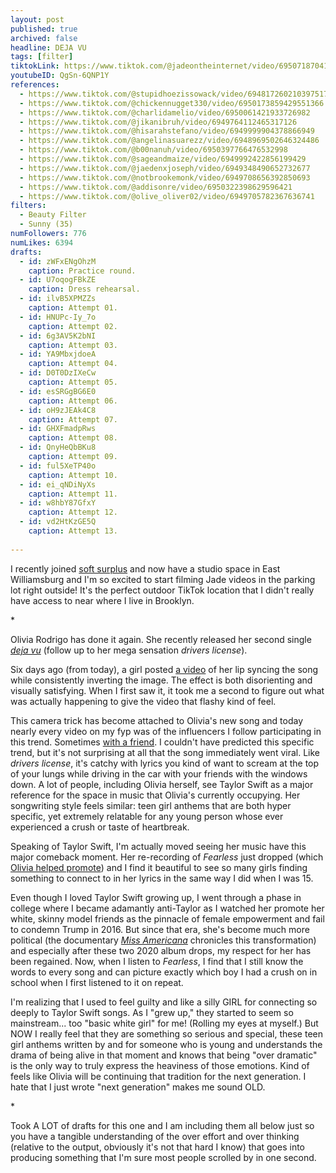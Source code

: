 ```yaml
---
layout: post
published: true
archived: false
headline: DEJA VU
tags: [filter]
tiktokLink: https://www.tiktok.com/@jadeontheinternet/video/6950718704178973957
youtubeID: QgSn-6QNP1Y
references:
  - https://www.tiktok.com/@stupidhoezissowack/video/6948172602103975173
  - https://www.tiktok.com/@chickennugget330/video/6950173859429551366
  - https://www.tiktok.com/@charlidamelio/video/6950061421933726982
  - https://www.tiktok.com/@jikanibruh/video/6949764112465317126
  - https://www.tiktok.com/@hisarahstefano/video/6949999904378866949
  - https://www.tiktok.com/@angelinasuarezz/video/6948969502646324486
  - https://www.tiktok.com/@b00nanuh/video/6950397766476532998
  - https://www.tiktok.com/@sageandmaize/video/6949992422856199429
  - https://www.tiktok.com/@jaedenxjoseph/video/6949348490652732677
  - https://www.tiktok.com/@notbrookemonk/video/6949708656392850693
  - https://www.tiktok.com/@addisonre/video/6950322398629596421
  - https://www.tiktok.com/@olive_oliver02/video/6949705782367636741
filters:
  - Beauty Filter
  - Sunny (35)
numFollowers: 776
numLikes: 6394
drafts: 
  - id: zWFxENgOhzM
    caption: Practice round.
  - id: U7oqogFBkZE
    caption: Dress rehearsal.
  - id: ilvB5XPMZZs
    caption: Attempt 01.
  - id: HNUPc-Iy_7o
    caption: Attempt 02.
  - id: 6g3AV5K2bNI
    caption: Attempt 03.
  - id: YA9MbxjdoeA
    caption: Attempt 04.
  - id: D0T0DzIXeCw
    caption: Attempt 05.
  - id: esSRGgBG6E0
    caption: Attempt 06.
  - id: oH9zJEAk4C8 
    caption: Attempt 07.
  - id: GHXFmadpRws
    caption: Attempt 08.
  - id: QnyHeQbBKu8
    caption: Attempt 09.
  - id: ful5XeTP40o
    caption: Attempt 10.
  - id: ei_qNDiNyXs
    caption: Attempt 11.
  - id: w8hbY87GfxY
    caption: Attempt 12.
  - id: vd2HtKzGE5Q
    caption: Attempt 13.
    
---
```


I recently joined [soft surplus](https://softsurpl.us/) and now have a studio space in East Williamsburg and I'm so excited to start filming Jade videos in the parking lot right outside! It's the perfect outdoor TikTok location that I didn't really have access to near where I live in Brooklyn.

\*

Olivia Rodrigo has done it again. She recently released her second single [*deja vu*](https://www.youtube.com/watch?v=ZmDBbnmKpqQ) (follow up to her mega sensation *drivers license*). 

Six days ago (from today), a girl posted [a video](https://www.tiktok.com/@stupidhoezissowack/video/6948172602103975173) of her lip syncing the song while consistently inverting the image. The effect is both disorienting and visually satisfying. When I first saw it, it took me a second to figure out what was actually happening to give the video that flashy kind of feel. 

This camera trick has become attached to Olivia's new song and today nearly every video on my fyp was of the influencers I follow participating in this trend. Sometimes [with a friend](https://www.tiktok.com/@addisonre/video/6950322398629596421). I couldn't have predicted this specific trend, but it's not surprising at all that the song immediately went viral. Like *drivers license*, it's catchy with lyrics you kind of want to scream at the top of your lungs while driving in the car with your friends with the windows down. A lot of people, including Olivia herself, see Taylor Swift as a major reference for the space in music that Olivia's currently occupying. Her songwriting style feels similar: teen girl anthems that are both hyper specific, yet extremely relatable for any young person whose ever experienced a crush or taste of heartbreak. 

Speaking of Taylor Swift, I'm actually moved seeing her music have this major comeback moment. Her re-recording of *Fearless* just dropped (which [Olivia helped promote](https://www.billboard.com/articles/columns/pop/9553262/taylor-swift-olivia-rodrigo-conan-gray-share-clips-fearless/)) and I find it beautiful to see so many girls finding something to connect to in her lyrics in the same way I did when I was 15. 

Even though I loved Taylor Swift growing up, I went through a phase in college where I became adamantly anti-Taylor as I watched her promote her white, skinny model friends as the pinnacle of female empowerment and fail to condemn Trump in 2016. But since that era, she's become much more political (the documentary [*Miss Americana*](https://www.nytimes.com/2020/01/30/movies/taylor-swift-miss-americana-review.html) chronicles this transformation) and especially after these two 2020 album drops, my respect for her has been regained. Now, when I listen to *Fearless*, I find that I still know the words to every song and can picture exactly which boy I had a crush on in school when I first listened to it on repeat. 

I'm realizing that I used to feel guilty and like a silly GIRL for connecting so deeply to Taylor Swift songs. As I "grew up," they started to seem so mainstream... too "basic white girl" for me! (Rolling my eyes at myself.) But NOW I really feel that they are something so serious and special, these teen girl anthems written by and for someone who is young and understands the drama of being alive in that moment and knows that being "over dramatic" is the only way to truly express the heaviness of those emotions. Kind of feels like Olivia will be continuing that tradition for the next generation. I hate that I just wrote "next generation" makes me sound OLD. 

\*

Took A LOT of drafts for this one and I am including them all below just so you have a tangible understanding of the over effort and over thinking (relative to the output, obviously it's not that hard I know) that goes into producing something that I'm sure most people scrolled by in one second.